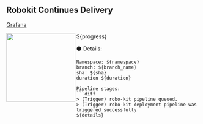 ## Robokit Continues Delivery
[Grafana](${GRAPHANA_URL}/explore?orgId=1&left=%5B%22now%2Fy%22,%22now%22,%22loki%22,%7B%22expr%22:%22%7Bnamespace%3D%5C%22${namespace}%5C%22%7D%22%7D,%7B%22mode%22:%22Logs%22%7D,%7B%22ui%22:%5Btrue,true,true,%22none%22%5D%7D%5D)

<img align="left" width="180" src="https://tinyurl.com/rootojr">

${progress}

:black_circle: Details:

```
Namespace: ${namespace}
branch: ${branch_name}
sha: ${sha}
duration ${duration}

Pipeline stages:
```diff
> (Trigger) robo-kit pipeline queued.
> (Trigger) robo-kit deployment pipeline was triggered successfully  
${details}
```